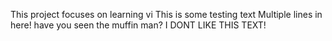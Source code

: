 This project focuses on learning vi
This is some testing text
Multiple lines in here!
have you seen the muffin man?
I DONT LIKE THIS TEXT!
